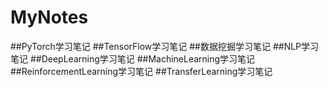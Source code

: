 # MyNotes
##PyTorch学习笔记
##TensorFlow学习笔记
##数据挖掘学习笔记
##NLP学习笔记
##DeepLearning学习笔记
##MachineLearning学习笔记
##ReinforcementLearning学习笔记
##TransferLearning学习笔记
